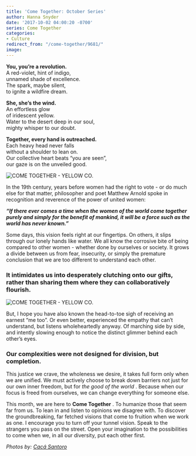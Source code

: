 ```yaml
---
title: 'Come Together: October Series'
author: Hanna Snyder
date: '2017-10-02 04:00:20 -0700'
series: Come Together
categories:
- Culture
redirect_from: "/come-together/9681/"
image:
---
```


**You, you’re a revolution.**\
A red-violet, hint of indigo,\
unnamed shade of excellence.\
The spark, maybe silent,\
to ignite a wildfire dream.

**She, she’s the wind.**\
An effortless glow\
of iridescent yellow.\
Water to the desert deep in our soul,\
mighty whisper to our doubt.

**Together, every hand is outreached.**\
Each heavy head never falls\
without a shoulder to lean on.\
Our collective heart beats “you are seen”,\
our gaze is on the unveiled good.

![COME TOGETHER - YELLOW CO.](https://yellow-blog-images.imgix.net/2017/10/0P7A8911-Edit.jpg)

In the 19th century, years before women had the right to vote - or do much else for that matter,
philosopher and poet Matthew Arnold spoke in recognition and reverence of the power of united women:

**_“If there ever comes a time when the women of the world come together purely and simply for the
benefit of mankind, it will be a force such as the world has never known.”_**

Some days, this vision feels right at our fingertips. On others, it slips through our lonely hands
like water. We all know the corrosive bite of being compared to other women - whether done by
ourselves or society. It grows a divide between us from fear, insecurity, or simply the premature
conclusion that we are too different to understand each other.

### **It intimidates us into desperately clutching onto our gifts, rather than sharing them where they can collaboratively flourish.**

![COME TOGETHER - YELLOW CO.](https://yellow-blog-images.imgix.net/2017/10/0P7A9724-2-1.jpg)

But, I hope you have also known the head-to-toe sigh of receiving an earnest “me too”. Or even
better, experienced the empathy that can’t understand, but listens wholeheartedly anyway. Of
marching side by side, and intently slowing enough to notice the distinct glimmer behind each
other’s eyes.

### **Our complexities were not designed for division, but completion.**

This justice we crave, the wholeness we desire, it takes full form only when we are unified. We must
actively choose to break down barriers not just for our own inner freedom, but for _the good of the
world_ . Because when our focus is freed from ourselves, we can change everything for someone else.

This month, we are here to **Come Together** . To humanize those that seem far from us. To lean in
and listen to opinions we disagree with. To discover the groundbreaking, far fetched visions that
come to fruition when we work as one. I encourage you to turn off your tunnel vision. Speak to the
strangers you pass on the street. Open your imagination to the possibilities to come when we, in all
our diversity, put each other first.

_Photos by: [Cacá Santoro](http://cacasantoro.com/)_
